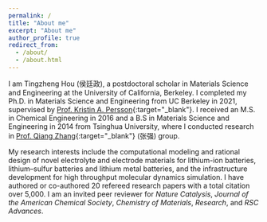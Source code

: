 ```yaml
---
permalink: /
title: "About me"
excerpt: "About me"
author_profile: true
redirect_from: 
  - /about/
  - /about.html
---
```


I am Tingzheng Hou (侯廷政), a postdoctoral scholar in Materials Science and Engineering at the University of California, Berkeley. I completed my Ph.D. in Materials Science and Engineering from UC Berkeley in 2021, supervised by [Prof. Kristin A. Persson](https://perssongroup.lbl.gov/){:target="_blank"}. I received an M.S. in Chemical Engineering in 2016 and a B.S in Materials Science and Engineering in 2014 from Tsinghua University, where I conducted research in [Prof. Qiang Zhang](https://www.qianggroup.com/wp/en/home/){:target="_blank"} (张强) group. 

My research interests include the computational modeling and rational design of novel electrolyte and electrode materials for lithium-ion batteries, lithium–sulfur batteries and lithium metal batteries, and the infrastructure development for high throughput molecular dynamics simulation. I have authored or co-authored 20 refereed research papers with a total citation over 5,000. I am an invited peer reviewer for *Nature Catalysis*, *Journal of the American Chemical Society*, *Chemistry of Materials*, *Research*, and *RSC Advances*.
